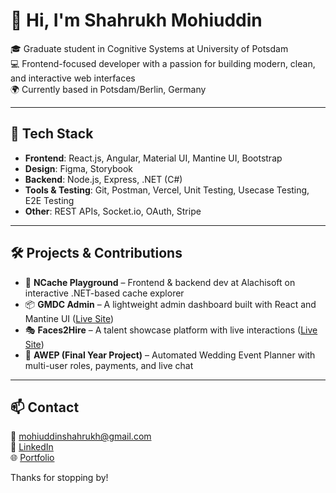# 👋 Hi, I'm Shahrukh Mohiuddin

🎓 Graduate student in Cognitive Systems at University of Potsdam  
💻 Frontend-focused developer with a passion for building modern, clean, and interactive web interfaces  
🌍 Currently based in Potsdam/Berlin, Germany  

---

## 🚀 Tech Stack

- **Frontend**: React.js, Angular, Material UI, Mantine UI, Bootstrap  
- **Design**: Figma, Storybook  
- **Backend**: Node.js, Express, .NET (C#)  
- **Tools & Testing**: Git, Postman, Vercel, Unit Testing, Usecase Testing, E2E Testing
- **Other**: REST APIs, Socket.io, OAuth, Stripe  

---

## 🛠️ Projects & Contributions

- 🧠 **NCache Playground** – Frontend & backend dev at Alachisoft on interactive .NET-based cache explorer  
- 📦 **GMDC Admin** – A lightweight admin dashboard built with React and Mantine UI ([Live Site](https://gmdc-admin.vercel.app/))  
- 🎭 **Faces2Hire** – A talent showcase platform with live interactions ([Live Site](https://faces2hire.vercel.app/))  
- 💍 **AWEP (Final Year Project)** – Automated Wedding Event Planner with multi-user roles, payments, and live chat  

---

## 📫 Contact

📧 mohiuddinshahrukh@gmail.com  
🔗 [LinkedIn](https://www.linkedin.com/in/shahrukh-m-a95849a3/)  
🌐 [Portfolio](https://github.com/mohiuddinshahrukh)

Thanks for stopping by!
